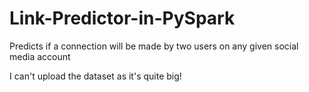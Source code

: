 # Link-Predictor-in-PySpark
Predicts if a connection will be made by two users on any given social media account

I can't upload the dataset as it's quite big!
